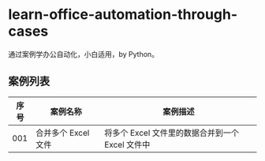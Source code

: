 # learn-office-automation-through-cases

通过案例学办公自动化，小白适用，by Python。

## 案例列表

|序号|案例名称|案例描述|
|---|---|---|
|001|合并多个 Excel 文件|将多个 Excel 文件里的数据合并到一个 Excel 文件中|
